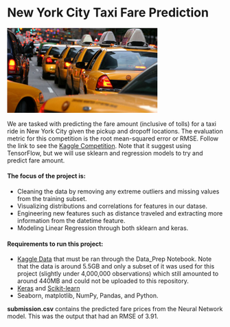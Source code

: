 # New York City Taxi Fare Prediction

<img src="/image/taxi_cover.jpg" width="350">

We are tasked with predicting the fare amount (inclusive of tolls) for a taxi ride in New York City given the pickup and dropoff locations. The evaluation metric for this competition is the root mean-squared error or RMSE. Follow the link to see the [Kaggle Competition](https://www.kaggle.com/c/new-york-city-taxi-fare-prediction/overview/description). Note that it suggest using TensorFlow, but we will use sklearn and regression models to try and predict fare amount.

#### The focus of the project is:
- Cleaning the data by removing any extreme outliers and missing values from the training subset.
- Visualizing distributions and correlations for features in our datase.
- Engineering new features such as distance traveled and extracting more information from the datetime feature.
- Modeling Linear Regression through both sklearn and keras.

#### Requirements to run this project:
- [Kaggle Data](https://www.kaggle.com/c/new-york-city-taxi-fare-prediction/data) that must be ran through the Data_Prep Notebook. Note that the data is around 5.5GB and only a subset of it was used for this project (slightly under 4,000,000 observations) which still amounted to around 440MB and could not be uploaded to this repository.
- [Keras](https://keras.io/) and [Scikit-learn](https://scikit-learn.org/stable/)
- Seaborn, matplotlib, NumPy, Pandas, and Python.

**submission.csv** contains the predicted fare prices from the Neural Network model. This was the output that had an RMSE of 3.91.
